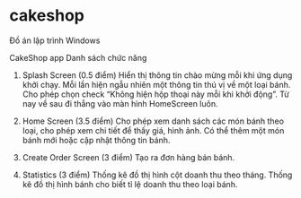 # cakeshop
Đồ án lập trình Windows

CakeShop app
Danh sách chức năng

1. Splash Screen (0.5 điểm)
Hiển thị thông tin chào mừng mỗi khi ứng dụng khởi chạy.
Mỗi lần hiện ngẫu nhiên một thông tin thú vị về một loại bánh.
Cho phép chọn check “Không hiện hộp thoại này mỗi khi khởi động”. Từ nay về sau đi thẳng vào màn hình HomeScreen luôn.
2. Home Screen (3.5 điểm)
Cho phép xem danh sách các món bánh theo loại, cho phép xem chi tiết để thấy giá, hình ảnh.
Có thể thêm một món bánh mới hoặc cập nhật thông tin bánh.

3. Create Order Screen (3 điểm)
Tạo ra đơn hàng bán bánh.

4. Statistics (3 điểm)
Thống kê đồ thị hình cột doanh thu theo tháng.
Thống kê đồ thị hình bánh cho biết tỉ lệ doanh thu theo loại bánh.
